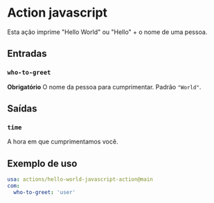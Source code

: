# Action javascript 

Esta ação imprime "Hello World" ou "Hello" + o nome de uma pessoa. 

## Entradas 

### `who-to-greet` 

**Obrigatório** O nome da pessoa para cumprimentar. Padrão `"World"`. 

## Saídas 

### `time` 

A hora em que cumprimentamos você. 

## Exemplo de uso 

```yaml 
usa: actions/hello-world-javascript-action@main 
com: 
  who-to-greet: 'user' 
```
